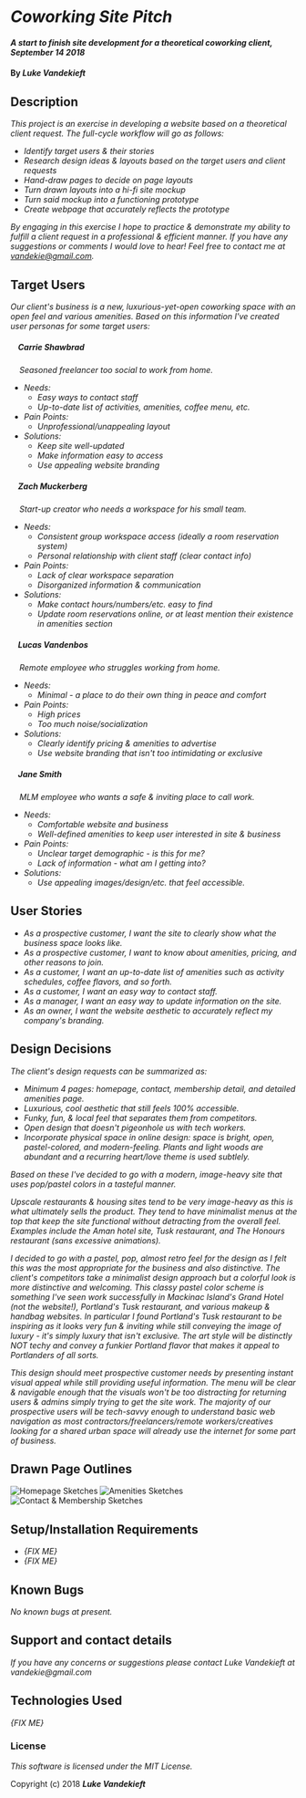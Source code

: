 # _Coworking Site Pitch_

#### _A start to finish site development for a theoretical coworking client, September 14 2018_

#### By _**Luke Vandekieft**_

## Description

_This project is an exercise in developing a website based on a theoretical client request.  The full-cycle workflow will go as follows:_
* _Identify target users & their stories_
* _Research design ideas & layouts based on the target users and client requests_
* _Hand-draw pages to decide on page layouts_
* _Turn drawn layouts into a hi-fi site mockup_
* _Turn said mockup into a functioning prototype_
* _Create webpage that accurately reflects the prototype_

_By engaging in this exercise I hope to practice & demonstrate my ability to fulfill a client request in a professional & efficient manner. If you have any suggestions or comments I would love to hear! Feel free to contact me at vandekie@gmail.com._


## Target Users

_Our client's business is a new, luxurious-yet-open coworking space with an open feel and various amenities. Based on this information I've created user personas for some target users:_

##### &nbsp;&nbsp;&nbsp;&nbsp;Carrie Shawbrad
_&nbsp;&nbsp;&nbsp;&nbsp;Seasoned freelancer too social to work from home._
* _Needs:_
  * _Easy ways to contact staff_
  * _Up-to-date list of activities, amenities, coffee menu, etc._
* _Pain Points:_
  * _Unprofessional/unappealing layout_
* _Solutions:_
  * _Keep site well-updated_
  * _Make information easy to access_
  * _Use appealing website branding_

##### &nbsp;&nbsp;&nbsp;&nbsp;Zach Muckerberg
_&nbsp;&nbsp;&nbsp;&nbsp;Start-up creator who needs a workspace for his small team._
* _Needs:_
  * _Consistent group workspace access (ideally a room reservation system)_
  * _Personal relationship with client staff (clear contact info)_
* _Pain Points:_
  * _Lack of clear workspace separation_
  * _Disorganized information & communication_
* _Solutions:_
  * _Make contact hours/numbers/etc. easy to find_
  * _Update room reservations online, or at least mention their existence in amenities section_

##### &nbsp;&nbsp;&nbsp;&nbsp;Lucas Vandenbos
_&nbsp;&nbsp;&nbsp;&nbsp;Remote employee who struggles working from home._
* _Needs:_
  * _Minimal - a place to do their own thing in peace and comfort_
* _Pain Points:_
  * _High prices_
  * _Too much noise/socialization_
* _Solutions:_
  * _Clearly identify pricing & amenities to advertise_
  * _Use website branding that isn't too intimidating or exclusive_

##### &nbsp;&nbsp;&nbsp;&nbsp;Jane Smith
_&nbsp;&nbsp;&nbsp;&nbsp;MLM employee who wants a safe & inviting place to call work._
* _Needs:_
  * _Comfortable website and business_
  * _Well-defined amenities to keep user interested in site & business_
* _Pain Points:_
  * _Unclear target demographic - is this for me?_
  * _Lack of information - what am I getting into?_
* _Solutions:_
  * _Use appealing images/design/etc. that feel accessible._

## User Stories

* _As a prospective customer, I want the site to clearly show what the business space looks like._
* _As a prospective customer, I want to know about amenities, pricing, and other reasons to join._
* _As a customer, I want an up-to-date list of amenities such as activity schedules, coffee flavors, and so forth._
* _As a customer, I want an easy way to contact staff._
* _As a manager, I want an easy way to update information on the site._
* _As an owner, I want the website aesthetic to accurately reflect my company's branding._

## Design Decisions
_The client's design requests can be summarized as:_
* _Minimum 4 pages: homepage, contact, membership detail, and detailed amenities page._
* _Luxurious, cool aesthetic that still feels 100% accessible._
* _Funky, fun, & local feel that separates them from competitors._
* _Open design that doesn't pigeonhole us with tech workers._
* _Incorporate physical space in online design: space is bright, open, pastel-colored, and modern-feeling. Plants and light woods are abundant and a recurring heart/love theme is used subtlely._

_Based on these I've decided to go with a modern, image-heavy site that uses pop/pastel colors in a tasteful manner._

_Upscale restaurants & housing sites tend to be very image-heavy as this is what ultimately sells the product. They tend to have minimalist menus at the top that keep the site functional without detracting from the overall feel. Examples include the Aman hotel site, Tusk restaurant, and The Honours restaurant (sans excessive animations)._

_I decided to go with a pastel, pop, almost retro feel for the design as I felt this was the most appropriate for the business and also distinctive. The client's competitors take a minimalist design approach but a colorful look is more distinctive and welcoming. This classy pastel color scheme is something I've seen work successfully in Mackinac Island's Grand Hotel (not the website!), Portland's Tusk restaurant, and various makeup & handbag websites. In particular I found Portland's Tusk restaurant to be inspiring as it looks very fun & inviting while still conveying the image of luxury - it's simply luxury that isn't exclusive. The art style will be distinctly NOT techy and convey a funkier Portland flavor that makes it appeal to Portlanders of all sorts._

_This design should meet prospective customer needs by presenting instant visual appeal while still providing useful information. The menu will be clear & navigable enough that the visuals won't be too distracting for returning users & admins simply trying to get the site work. The majority of our prospective users will be tech-savvy enough to understand basic web navigation as most contractors/freelancers/remote workers/creatives looking for a shared urban space will already use the internet for some part of business._

## Drawn Page Outlines
![Homepage Sketches](img/sketches-homepage.jpg)
![Amenities Sketches](img/sketches-amenities.jpg)
![Contact & Membership Sketches](img/sketches-contact-member.jpg)

## Setup/Installation Requirements

* _{FIX ME}_
* _{FIX ME}_

## Known Bugs

_No known bugs at present._

## Support and contact details

_If you have any concerns or suggestions please contact Luke Vandekieft at vandekie@gmail.com_

## Technologies Used

_{FIX ME}_

### License

*This software is licensed under the MIT License.*

Copyright (c) 2018 **_Luke Vandekieft_**
